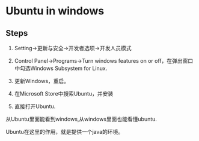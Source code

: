 # Ubuntu in windows

## Steps
1. Setting->更新与安全->开发者选项->开发人员模式

2. Control Panel->Programs->Turn windows features on or off，在弹出窗口中勾选Windows Subsystem for Linux.

3. 更新Windows，重启。

4. 在Microsoft Store中搜索Ubuntu，并安装

5. 直接打开Ubuntu.

从Ubuntu里面能看到windows,从windows里面也能看懂ubuntu.

Ubuntu在这里的作用，就是提供一个java的环境。


